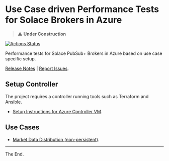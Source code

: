 # Use Case driven Performance Tests for Solace Brokers in Azure

> :warning: **Under Construction**

[![Actions Status](https://github.com/solace-iot-team/solace-ci-controller/workflows/tests/badge.svg)](https://github.com/solace-iot-team/solace-ci-controller/actions)

Performance tests for Solace PubSub+ Brokers in Azure based on use case specific setup.

[Release Notes](./ReleaseNotes.md)
| [Report Issues](https://github.com/solace-iot-team/az-use-case-perf-tests/issues).


## Setup Controller

  The project requires a controller running tools such as Terraform and Ansible.

  - [Setup Instructions for Azure Controller VM](./infrastructure/controller/azure).

## Use Cases

  - [Market Data Distribution (non-persistent)](./uc-non-persistent).


---
The End.
